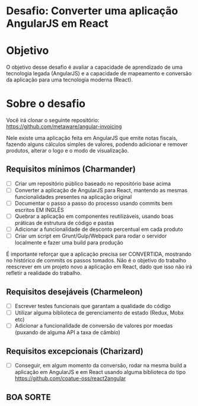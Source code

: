# Desafio: Converter uma aplicação AngularJS em React

# Objetivo
O objetivo desse desafio é avaliar a capacidade de aprendizado de uma tecnologia legada (AngularJS) e a capacidade de mapeamento e conversão da aplicação para uma tecnologia moderna (React).

# Sobre o desafio
Você irá clonar o seguinte repositório: https://github.com/metaware/angular-invoicing

Nele existe uma aplicação feita em AngularJS que emite notas fiscais, fazendo alguns cálculos simples de valores, podendo adicionar e remover produtos, alterar o logo e o modo de visualização.

## Requisitos mínimos (Charmander)
- [ ] Criar um repositório público baseado no repositório base acima
- [ ] Converter a aplicação de AngularJS para React, mantendo as mesmas funcionalidades presentes na aplicação original
- [ ] Documentar o passo a passo do processo usando commits bem escritos EM INGLÊS
- [ ] Quebrar a aplicação em componentes reutilizáveis, usando boas práticas de estrutura de código e pastas
- [ ] Adicionar a funcionalidade de desconto percentual em cada produto
- [ ] Criar um script em Grunt/Gulp/Webpack para rodar o servidor localmente e fazer uma build para produção

É importante reforçar que a aplicação precisa ser CONVERTIDA, mostrando no histórico de commits os passos tomados. Não é o objetivo do trabalho reescrever em um projeto novo a aplicação em React, dado que isso não irá refletir a realidade do trabalho.

## Requisitos desejáveis (Charmeleon)
- [ ] Escrever testes funcionais que garantam a qualidade do código
- [ ] Utilizar alguma biblioteca de gerenciamento de estado (Redux, Mobx etc)
- [ ] Adicionar a funcionalidade de conversão de valores por moedas (puxando de alguma API a taxa de câmbio)

## Requisitos excepcionais (Charizard)
- [ ] Conseguir, em algum momento da conversão, rodar na mesma build a aplicação em AngularJS e em React usando alguma biblioteca do tipo https://github.com/coatue-oss/react2angular

## BOA SORTE ##
